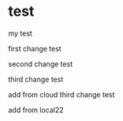 # test
my test

first change test

second change test

third change test

add from cloud
third change test

add from local22